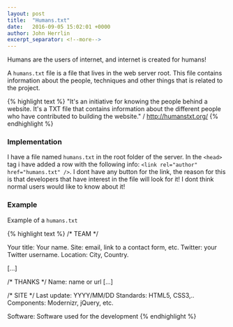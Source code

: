 ```yaml
---
layout: post
title:  "Humans.txt"
date:   2016-09-05 15:02:01 +0000
author: John Herrlin
excerpt_separator: <!--more-->
---
```


Humans are the users of internet, and internet is created for humans!

A `humans.txt` file is a file that lives in the web server root.
This file contains information about the people, techniques and other
things that is related to the project.

{% highlight text %}
"It's an initiative for knowing the people behind a website. 
It's a TXT file that contains information about the 
different people who have contributed to building the website."
/ http://humanstxt.org/
{% endhighlight %}

### Implementation

I have a file named `humans.txt` in the root folder of the server.
In the `<head>` tag i have added a row with the following info: `<link rel="author" href="humans.txt" />`.
I dont have any button for the link, the reason for this is that developers that have interest in the file
will look for it! I dont think normal users would like to know about it!

### Example

Example of a `humans.txt`

{% highlight text %}
/* TEAM */

Your title: Your name.
Site: email, link to a contact form, etc.
Twitter: your Twitter username.
Location: City, Country.
          
[...]

/* THANKS */
Name: name or url
[...]

/* SITE */
Last update: YYYY/MM/DD
Standards: HTML5, CSS3,..
Components: Modernizr, jQuery, etc.

Software: Software used for the development
{% endhighlight %}


<!--more-->